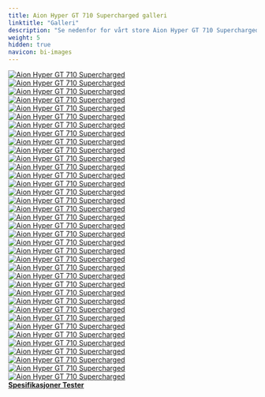 ```yaml
---
title: Aion Hyper GT 710 Supercharged galleri
linktitle: "Galleri"
description: "Se nedenfor for vårt store Aion Hyper GT 710 Supercharged bildegalleri. Klikk på bildene for høyoppløselige versjoner."
weight: 5
hidden: true
navicon: bi-images
---
```

<!-- markdownlint-disable MD033 -->
<div class="row" id ="my-gallery">
	<div class="pswp-grid-item col-6 col-md-4">
		<a href="https://media.evkx.net/multimedia/models/aion/hyper_gt/hyper_gt_710_supercharged/details_1.jpg"
data-pswp-src="https://media.evkx.net/multimedia/models/aion/hyper_gt/hyper_gt_710_supercharged/details_1.jpg"
data-pswp-width="1875"
data-pswp-height="1250" 
target="_blank">
			<img src="https://media.evkx.net/multimedia/models/aion/hyper_gt/hyper_gt_710_supercharged/details_1_xst.jpg" alt="Aion Hyper GT 710 Supercharged" class="img-fluid " />
		</a>
	</div>
	<div class="pswp-grid-item col-6 col-md-4">
		<a href="https://media.evkx.net/multimedia/models/aion/hyper_gt/hyper_gt_710_supercharged/details_2.jpg"
data-pswp-src="https://media.evkx.net/multimedia/models/aion/hyper_gt/hyper_gt_710_supercharged/details_2.jpg"
data-pswp-width="1875"
data-pswp-height="1250" 
target="_blank">
			<img src="https://media.evkx.net/multimedia/models/aion/hyper_gt/hyper_gt_710_supercharged/details_2_xst.jpg" alt="Aion Hyper GT 710 Supercharged" class="img-fluid " />
		</a>
	</div>
	<div class="pswp-grid-item col-6 col-md-4">
		<a href="https://media.evkx.net/multimedia/models/aion/hyper_gt/hyper_gt_710_supercharged/details_3.jpg"
data-pswp-src="https://media.evkx.net/multimedia/models/aion/hyper_gt/hyper_gt_710_supercharged/details_3.jpg"
data-pswp-width="1920"
data-pswp-height="1280" 
target="_blank">
			<img src="https://media.evkx.net/multimedia/models/aion/hyper_gt/hyper_gt_710_supercharged/details_3_xst.jpg" alt="Aion Hyper GT 710 Supercharged" class="img-fluid " />
		</a>
	</div>
	<div class="pswp-grid-item col-6 col-md-4">
		<a href="https://media.evkx.net/multimedia/models/aion/hyper_gt/hyper_gt_710_supercharged/exterior_1.jpg"
data-pswp-src="https://media.evkx.net/multimedia/models/aion/hyper_gt/hyper_gt_710_supercharged/exterior_1.jpg"
data-pswp-width="1400"
data-pswp-height="788" 
target="_blank">
			<img src="https://media.evkx.net/multimedia/models/aion/hyper_gt/hyper_gt_710_supercharged/exterior_1_xst.jpg" alt="Aion Hyper GT 710 Supercharged" class="img-fluid " />
		</a>
	</div>
	<div class="pswp-grid-item col-6 col-md-4">
		<a href="https://media.evkx.net/multimedia/models/aion/hyper_gt/hyper_gt_710_supercharged/exterior_10.jpg"
data-pswp-src="https://media.evkx.net/multimedia/models/aion/hyper_gt/hyper_gt_710_supercharged/exterior_10.jpg"
data-pswp-width="1920"
data-pswp-height="960" 
target="_blank">
			<img src="https://media.evkx.net/multimedia/models/aion/hyper_gt/hyper_gt_710_supercharged/exterior_10_xst.jpg" alt="Aion Hyper GT 710 Supercharged" class="img-fluid " />
		</a>
	</div>
	<div class="pswp-grid-item col-6 col-md-4">
		<a href="https://media.evkx.net/multimedia/models/aion/hyper_gt/hyper_gt_710_supercharged/exterior_11.jpg"
data-pswp-src="https://media.evkx.net/multimedia/models/aion/hyper_gt/hyper_gt_710_supercharged/exterior_11.jpg"
data-pswp-width="1920"
data-pswp-height="960" 
target="_blank">
			<img src="https://media.evkx.net/multimedia/models/aion/hyper_gt/hyper_gt_710_supercharged/exterior_11_xst.jpg" alt="Aion Hyper GT 710 Supercharged" class="img-fluid " />
		</a>
	</div>
	<div class="pswp-grid-item col-6 col-md-4">
		<a href="https://media.evkx.net/multimedia/models/aion/hyper_gt/hyper_gt_710_supercharged/exterior_12.jpg"
data-pswp-src="https://media.evkx.net/multimedia/models/aion/hyper_gt/hyper_gt_710_supercharged/exterior_12.jpg"
data-pswp-width="1920"
data-pswp-height="960" 
target="_blank">
			<img src="https://media.evkx.net/multimedia/models/aion/hyper_gt/hyper_gt_710_supercharged/exterior_12_xst.jpg" alt="Aion Hyper GT 710 Supercharged" class="img-fluid " />
		</a>
	</div>
	<div class="pswp-grid-item col-6 col-md-4">
		<a href="https://media.evkx.net/multimedia/models/aion/hyper_gt/hyper_gt_710_supercharged/exterior_2.jpg"
data-pswp-src="https://media.evkx.net/multimedia/models/aion/hyper_gt/hyper_gt_710_supercharged/exterior_2.jpg"
data-pswp-width="1920"
data-pswp-height="960" 
target="_blank">
			<img src="https://media.evkx.net/multimedia/models/aion/hyper_gt/hyper_gt_710_supercharged/exterior_2_xst.jpg" alt="Aion Hyper GT 710 Supercharged" class="img-fluid " />
		</a>
	</div>
	<div class="pswp-grid-item col-6 col-md-4">
		<a href="https://media.evkx.net/multimedia/models/aion/hyper_gt/hyper_gt_710_supercharged/exterior_3.jpg"
data-pswp-src="https://media.evkx.net/multimedia/models/aion/hyper_gt/hyper_gt_710_supercharged/exterior_3.jpg"
data-pswp-width="3000"
data-pswp-height="1687" 
target="_blank">
			<img src="https://media.evkx.net/multimedia/models/aion/hyper_gt/hyper_gt_710_supercharged/exterior_3_xst.jpg" alt="Aion Hyper GT 710 Supercharged" class="img-fluid " />
		</a>
	</div>
	<div class="pswp-grid-item col-6 col-md-4">
		<a href="https://media.evkx.net/multimedia/models/aion/hyper_gt/hyper_gt_710_supercharged/exterior_4.jpg"
data-pswp-src="https://media.evkx.net/multimedia/models/aion/hyper_gt/hyper_gt_710_supercharged/exterior_4.jpg"
data-pswp-width="1920"
data-pswp-height="1080" 
target="_blank">
			<img src="https://media.evkx.net/multimedia/models/aion/hyper_gt/hyper_gt_710_supercharged/exterior_4_xst.jpg" alt="Aion Hyper GT 710 Supercharged" class="img-fluid " />
		</a>
	</div>
	<div class="pswp-grid-item col-6 col-md-4">
		<a href="https://media.evkx.net/multimedia/models/aion/hyper_gt/hyper_gt_710_supercharged/exterior_5.jpg"
data-pswp-src="https://media.evkx.net/multimedia/models/aion/hyper_gt/hyper_gt_710_supercharged/exterior_5.jpg"
data-pswp-width="1600"
data-pswp-height="1067" 
target="_blank">
			<img src="https://media.evkx.net/multimedia/models/aion/hyper_gt/hyper_gt_710_supercharged/exterior_5_xst.jpg" alt="Aion Hyper GT 710 Supercharged" class="img-fluid " />
		</a>
	</div>
	<div class="pswp-grid-item col-6 col-md-4">
		<a href="https://media.evkx.net/multimedia/models/aion/hyper_gt/hyper_gt_710_supercharged/exterior_6.jpg"
data-pswp-src="https://media.evkx.net/multimedia/models/aion/hyper_gt/hyper_gt_710_supercharged/exterior_6.jpg"
data-pswp-width="1600"
data-pswp-height="1087" 
target="_blank">
			<img src="https://media.evkx.net/multimedia/models/aion/hyper_gt/hyper_gt_710_supercharged/exterior_6_xst.jpg" alt="Aion Hyper GT 710 Supercharged" class="img-fluid " />
		</a>
	</div>
	<div class="pswp-grid-item col-6 col-md-4">
		<a href="https://media.evkx.net/multimedia/models/aion/hyper_gt/hyper_gt_710_supercharged/exterior_7.jpg"
data-pswp-src="https://media.evkx.net/multimedia/models/aion/hyper_gt/hyper_gt_710_supercharged/exterior_7.jpg"
data-pswp-width="1920"
data-pswp-height="1280" 
target="_blank">
			<img src="https://media.evkx.net/multimedia/models/aion/hyper_gt/hyper_gt_710_supercharged/exterior_7_xst.jpg" alt="Aion Hyper GT 710 Supercharged" class="img-fluid " />
		</a>
	</div>
	<div class="pswp-grid-item col-6 col-md-4">
		<a href="https://media.evkx.net/multimedia/models/aion/hyper_gt/hyper_gt_710_supercharged/exterior_8.jpg"
data-pswp-src="https://media.evkx.net/multimedia/models/aion/hyper_gt/hyper_gt_710_supercharged/exterior_8.jpg"
data-pswp-width="3000"
data-pswp-height="1687" 
target="_blank">
			<img src="https://media.evkx.net/multimedia/models/aion/hyper_gt/hyper_gt_710_supercharged/exterior_8_xst.jpg" alt="Aion Hyper GT 710 Supercharged" class="img-fluid " />
		</a>
	</div>
	<div class="pswp-grid-item col-6 col-md-4">
		<a href="https://media.evkx.net/multimedia/models/aion/hyper_gt/hyper_gt_710_supercharged/exterior_9.jpg"
data-pswp-src="https://media.evkx.net/multimedia/models/aion/hyper_gt/hyper_gt_710_supercharged/exterior_9.jpg"
data-pswp-width="1920"
data-pswp-height="960" 
target="_blank">
			<img src="https://media.evkx.net/multimedia/models/aion/hyper_gt/hyper_gt_710_supercharged/exterior_9_xst.jpg" alt="Aion Hyper GT 710 Supercharged" class="img-fluid " />
		</a>
	</div>
	<div class="pswp-grid-item col-6 col-md-4">
		<a href="https://media.evkx.net/multimedia/models/aion/hyper_gt/hyper_gt_710_supercharged/frontseats_1.jpg"
data-pswp-src="https://media.evkx.net/multimedia/models/aion/hyper_gt/hyper_gt_710_supercharged/frontseats_1.jpg"
data-pswp-width="1875"
data-pswp-height="1250" 
target="_blank">
			<img src="https://media.evkx.net/multimedia/models/aion/hyper_gt/hyper_gt_710_supercharged/frontseats_1_xst.jpg" alt="Aion Hyper GT 710 Supercharged" class="img-fluid " />
		</a>
	</div>
	<div class="pswp-grid-item col-6 col-md-4">
		<a href="https://media.evkx.net/multimedia/models/aion/hyper_gt/hyper_gt_710_supercharged/frontseats_2.jpg"
data-pswp-src="https://media.evkx.net/multimedia/models/aion/hyper_gt/hyper_gt_710_supercharged/frontseats_2.jpg"
data-pswp-width="1920"
data-pswp-height="960" 
target="_blank">
			<img src="https://media.evkx.net/multimedia/models/aion/hyper_gt/hyper_gt_710_supercharged/frontseats_2_xst.jpg" alt="Aion Hyper GT 710 Supercharged" class="img-fluid " />
		</a>
	</div>
	<div class="pswp-grid-item col-6 col-md-4">
		<a href="https://media.evkx.net/multimedia/models/aion/hyper_gt/hyper_gt_710_supercharged/frontseats_3.jpg"
data-pswp-src="https://media.evkx.net/multimedia/models/aion/hyper_gt/hyper_gt_710_supercharged/frontseats_3.jpg"
data-pswp-width="1920"
data-pswp-height="1280" 
target="_blank">
			<img src="https://media.evkx.net/multimedia/models/aion/hyper_gt/hyper_gt_710_supercharged/frontseats_3_xst.jpg" alt="Aion Hyper GT 710 Supercharged" class="img-fluid " />
		</a>
	</div>
	<div class="pswp-grid-item col-6 col-md-4">
		<a href="https://media.evkx.net/multimedia/models/aion/hyper_gt/hyper_gt_710_supercharged/headlights_1.jpg"
data-pswp-src="https://media.evkx.net/multimedia/models/aion/hyper_gt/hyper_gt_710_supercharged/headlights_1.jpg"
data-pswp-width="1920"
data-pswp-height="960" 
target="_blank">
			<img src="https://media.evkx.net/multimedia/models/aion/hyper_gt/hyper_gt_710_supercharged/headlights_1_xst.jpg" alt="Aion Hyper GT 710 Supercharged" class="img-fluid " />
		</a>
	</div>
	<div class="pswp-grid-item col-6 col-md-4">
		<a href="https://media.evkx.net/multimedia/models/aion/hyper_gt/hyper_gt_710_supercharged/interior_1.jpg"
data-pswp-src="https://media.evkx.net/multimedia/models/aion/hyper_gt/hyper_gt_710_supercharged/interior_1.jpg"
data-pswp-width="1875"
data-pswp-height="1250" 
target="_blank">
			<img src="https://media.evkx.net/multimedia/models/aion/hyper_gt/hyper_gt_710_supercharged/interior_1_xst.jpg" alt="Aion Hyper GT 710 Supercharged" class="img-fluid " />
		</a>
	</div>
	<div class="pswp-grid-item col-6 col-md-4">
		<a href="https://media.evkx.net/multimedia/models/aion/hyper_gt/hyper_gt_710_supercharged/interior_2.jpg"
data-pswp-src="https://media.evkx.net/multimedia/models/aion/hyper_gt/hyper_gt_710_supercharged/interior_2.jpg"
data-pswp-width="1920"
data-pswp-height="960" 
target="_blank">
			<img src="https://media.evkx.net/multimedia/models/aion/hyper_gt/hyper_gt_710_supercharged/interior_2_xst.jpg" alt="Aion Hyper GT 710 Supercharged" class="img-fluid " />
		</a>
	</div>
	<div class="pswp-grid-item col-6 col-md-4">
		<a href="https://media.evkx.net/multimedia/models/aion/hyper_gt/hyper_gt_710_supercharged/interior_3.jpg"
data-pswp-src="https://media.evkx.net/multimedia/models/aion/hyper_gt/hyper_gt_710_supercharged/interior_3.jpg"
data-pswp-width="1920"
data-pswp-height="960" 
target="_blank">
			<img src="https://media.evkx.net/multimedia/models/aion/hyper_gt/hyper_gt_710_supercharged/interior_3_xst.jpg" alt="Aion Hyper GT 710 Supercharged" class="img-fluid " />
		</a>
	</div>
	<div class="pswp-grid-item col-6 col-md-4">
		<a href="https://media.evkx.net/multimedia/models/aion/hyper_gt/hyper_gt_710_supercharged/interior_4.jpg"
data-pswp-src="https://media.evkx.net/multimedia/models/aion/hyper_gt/hyper_gt_710_supercharged/interior_4.jpg"
data-pswp-width="2500"
data-pswp-height="1250" 
target="_blank">
			<img src="https://media.evkx.net/multimedia/models/aion/hyper_gt/hyper_gt_710_supercharged/interior_4_xst.jpg" alt="Aion Hyper GT 710 Supercharged" class="img-fluid " />
		</a>
	</div>
	<div class="pswp-grid-item col-6 col-md-4">
		<a href="https://media.evkx.net/multimedia/models/aion/hyper_gt/hyper_gt_710_supercharged/interior_5.jpg"
data-pswp-src="https://media.evkx.net/multimedia/models/aion/hyper_gt/hyper_gt_710_supercharged/interior_5.jpg"
data-pswp-width="1920"
data-pswp-height="960" 
target="_blank">
			<img src="https://media.evkx.net/multimedia/models/aion/hyper_gt/hyper_gt_710_supercharged/interior_5_xst.jpg" alt="Aion Hyper GT 710 Supercharged" class="img-fluid " />
		</a>
	</div>
	<div class="pswp-grid-item col-6 col-md-4">
		<a href="https://media.evkx.net/multimedia/models/aion/hyper_gt/hyper_gt_710_supercharged/interior_6.jpg"
data-pswp-src="https://media.evkx.net/multimedia/models/aion/hyper_gt/hyper_gt_710_supercharged/interior_6.jpg"
data-pswp-width="1920"
data-pswp-height="960" 
target="_blank">
			<img src="https://media.evkx.net/multimedia/models/aion/hyper_gt/hyper_gt_710_supercharged/interior_6_xst.jpg" alt="Aion Hyper GT 710 Supercharged" class="img-fluid " />
		</a>
	</div>
	<div class="pswp-grid-item col-6 col-md-4">
		<a href="https://media.evkx.net/multimedia/models/aion/hyper_gt/hyper_gt_710_supercharged/interior_7.jpg"
data-pswp-src="https://media.evkx.net/multimedia/models/aion/hyper_gt/hyper_gt_710_supercharged/interior_7.jpg"
data-pswp-width="1920"
data-pswp-height="960" 
target="_blank">
			<img src="https://media.evkx.net/multimedia/models/aion/hyper_gt/hyper_gt_710_supercharged/interior_7_xst.jpg" alt="Aion Hyper GT 710 Supercharged" class="img-fluid " />
		</a>
	</div>
	<div class="pswp-grid-item col-6 col-md-4">
		<a href="https://media.evkx.net/multimedia/models/aion/hyper_gt/hyper_gt_710_supercharged/interior_8.jpg"
data-pswp-src="https://media.evkx.net/multimedia/models/aion/hyper_gt/hyper_gt_710_supercharged/interior_8.jpg"
data-pswp-width="1920"
data-pswp-height="960" 
target="_blank">
			<img src="https://media.evkx.net/multimedia/models/aion/hyper_gt/hyper_gt_710_supercharged/interior_8_xst.jpg" alt="Aion Hyper GT 710 Supercharged" class="img-fluid " />
		</a>
	</div>
	<div class="pswp-grid-item col-6 col-md-4">
		<a href="https://media.evkx.net/multimedia/models/aion/hyper_gt/hyper_gt_710_supercharged/main_1.jpg"
data-pswp-src="https://media.evkx.net/multimedia/models/aion/hyper_gt/hyper_gt_710_supercharged/main_1.jpg"
data-pswp-width="3000"
data-pswp-height="1542" 
target="_blank">
			<img src="https://media.evkx.net/multimedia/models/aion/hyper_gt/hyper_gt_710_supercharged/main_1_xst.jpg" alt="Aion Hyper GT 710 Supercharged" class="img-fluid " />
		</a>
	</div>
	<div class="pswp-grid-item col-6 col-md-4">
		<a href="https://media.evkx.net/multimedia/models/aion/hyper_gt/hyper_gt_710_supercharged/screens_1.jpg"
data-pswp-src="https://media.evkx.net/multimedia/models/aion/hyper_gt/hyper_gt_710_supercharged/screens_1.jpg"
data-pswp-width="2500"
data-pswp-height="1250" 
target="_blank">
			<img src="https://media.evkx.net/multimedia/models/aion/hyper_gt/hyper_gt_710_supercharged/screens_1_xst.jpg" alt="Aion Hyper GT 710 Supercharged" class="img-fluid " />
		</a>
	</div>
	<div class="pswp-grid-item col-6 col-md-4">
		<a href="https://media.evkx.net/multimedia/models/aion/hyper_gt/hyper_gt_710_supercharged/screens_2.jpg"
data-pswp-src="https://media.evkx.net/multimedia/models/aion/hyper_gt/hyper_gt_710_supercharged/screens_2.jpg"
data-pswp-width="1920"
data-pswp-height="960" 
target="_blank">
			<img src="https://media.evkx.net/multimedia/models/aion/hyper_gt/hyper_gt_710_supercharged/screens_2_xst.jpg" alt="Aion Hyper GT 710 Supercharged" class="img-fluid " />
		</a>
	</div>
	<div class="pswp-grid-item col-6 col-md-4">
		<a href="https://media.evkx.net/multimedia/models/aion/hyper_gt/hyper_gt_710_supercharged/screens_3.jpg"
data-pswp-src="https://media.evkx.net/multimedia/models/aion/hyper_gt/hyper_gt_710_supercharged/screens_3.jpg"
data-pswp-width="1920"
data-pswp-height="960" 
target="_blank">
			<img src="https://media.evkx.net/multimedia/models/aion/hyper_gt/hyper_gt_710_supercharged/screens_3_xst.jpg" alt="Aion Hyper GT 710 Supercharged" class="img-fluid " />
		</a>
	</div>
	<div class="pswp-grid-item col-6 col-md-4">
		<a href="https://media.evkx.net/multimedia/models/aion/hyper_gt/hyper_gt_710_supercharged/secondrowseats_1.jpg"
data-pswp-src="https://media.evkx.net/multimedia/models/aion/hyper_gt/hyper_gt_710_supercharged/secondrowseats_1.jpg"
data-pswp-width="2500"
data-pswp-height="1250" 
target="_blank">
			<img src="https://media.evkx.net/multimedia/models/aion/hyper_gt/hyper_gt_710_supercharged/secondrowseats_1_xst.jpg" alt="Aion Hyper GT 710 Supercharged" class="img-fluid " />
		</a>
	</div>
	<div class="pswp-grid-item col-6 col-md-4">
		<a href="https://media.evkx.net/multimedia/models/aion/hyper_gt/hyper_gt_710_supercharged/secondrowseats_2.jpg"
data-pswp-src="https://media.evkx.net/multimedia/models/aion/hyper_gt/hyper_gt_710_supercharged/secondrowseats_2.jpg"
data-pswp-width="2500"
data-pswp-height="1667" 
target="_blank">
			<img src="https://media.evkx.net/multimedia/models/aion/hyper_gt/hyper_gt_710_supercharged/secondrowseats_2_xst.jpg" alt="Aion Hyper GT 710 Supercharged" class="img-fluid " />
		</a>
	</div>
	<div class="pswp-grid-item col-6 col-md-4">
		<a href="https://media.evkx.net/multimedia/models/aion/hyper_gt/hyper_gt_710_supercharged/secondrowseats_3.jpg"
data-pswp-src="https://media.evkx.net/multimedia/models/aion/hyper_gt/hyper_gt_710_supercharged/secondrowseats_3.jpg"
data-pswp-width="1920"
data-pswp-height="1280" 
target="_blank">
			<img src="https://media.evkx.net/multimedia/models/aion/hyper_gt/hyper_gt_710_supercharged/secondrowseats_3_xst.jpg" alt="Aion Hyper GT 710 Supercharged" class="img-fluid " />
		</a>
	</div>
	<div class="pswp-grid-item col-6 col-md-4">
		<a href="https://media.evkx.net/multimedia/models/aion/hyper_gt/hyper_gt_710_supercharged/speakers_1.jpg"
data-pswp-src="https://media.evkx.net/multimedia/models/aion/hyper_gt/hyper_gt_710_supercharged/speakers_1.jpg"
data-pswp-width="1920"
data-pswp-height="1280" 
target="_blank">
			<img src="https://media.evkx.net/multimedia/models/aion/hyper_gt/hyper_gt_710_supercharged/speakers_1_xst.jpg" alt="Aion Hyper GT 710 Supercharged" class="img-fluid " />
		</a>
	</div>
	<div class="pswp-grid-item col-6 col-md-4">
		<a href="https://media.evkx.net/multimedia/models/aion/hyper_gt/hyper_gt_710_supercharged/spoiler_1.jpg"
data-pswp-src="https://media.evkx.net/multimedia/models/aion/hyper_gt/hyper_gt_710_supercharged/spoiler_1.jpg"
data-pswp-width="1920"
data-pswp-height="960" 
target="_blank">
			<img src="https://media.evkx.net/multimedia/models/aion/hyper_gt/hyper_gt_710_supercharged/spoiler_1_xst.jpg" alt="Aion Hyper GT 710 Supercharged" class="img-fluid " />
		</a>
	</div>
	<div class="pswp-grid-item col-6 col-md-4">
		<a href="https://media.evkx.net/multimedia/models/aion/hyper_gt/hyper_gt_710_supercharged/wheels_1.jpg"
data-pswp-src="https://media.evkx.net/multimedia/models/aion/hyper_gt/hyper_gt_710_supercharged/wheels_1.jpg"
data-pswp-width="1920"
data-pswp-height="960" 
target="_blank">
			<img src="https://media.evkx.net/multimedia/models/aion/hyper_gt/hyper_gt_710_supercharged/wheels_1_xst.jpg" alt="Aion Hyper GT 710 Supercharged" class="img-fluid " />
		</a>
	</div>
</div>
<script type="module">
  import PhotoSwipeLightbox from '/js/photoswipe-lightbox.esm.js';
    const lightbox = new PhotoSwipeLightbox({
       gallery: '#my-gallery',
        children: 'a',
        pswpModule: () => import('/js/photoswipe.esm.js')
    });
lightbox.init();
</script>
<div class="mt-3 mb-3">
<a href="../specifications/" class="text-decoration-none text-black">
<strong><i class="bi-arrow-left"></i> Spesifikasjoner </strong>
</a>
<a href="../reviews/" class="text-decoration-none text-black float-end">
<strong>Tester <i class="bi-arrow-right"></i></strong>
</a>
</div>
